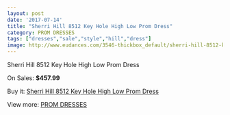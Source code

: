 ```yaml
---
layout: post
date: '2017-07-14'
title: "Sherri Hill 8512 Key Hole High Low Prom Dress"
category: PROM DRESSES
tags: ["dresses","sale","style","hill","dress"]
image: http://www.eudances.com/3546-thickbox_default/sherri-hill-8512-key-hole-high-low-prom-dress.jpg
---
```

Sherri Hill 8512 Key Hole High Low Prom Dress

On Sales: **$457.99**
<a href="https://www.eudances.com/en/prom-dresses/1189-sherri-hill-8512-key-hole-high-low-prom-dress.html"><amp-img layout="responsive" width="600" height="600" src="//www.eudances.com/3546-thickbox_default/sherri-hill-8512-key-hole-high-low-prom-dress.jpg" alt="Sherri Hill 8512 Key Hole High Low Prom Dress 0" /></a>
<a href="https://www.eudances.com/en/prom-dresses/1189-sherri-hill-8512-key-hole-high-low-prom-dress.html"><amp-img layout="responsive" width="600" height="600" src="//www.eudances.com/3547-thickbox_default/sherri-hill-8512-key-hole-high-low-prom-dress.jpg" alt="Sherri Hill 8512 Key Hole High Low Prom Dress 1" /></a>

Buy it: [Sherri Hill 8512 Key Hole High Low Prom Dress](https://www.eudances.com/en/prom-dresses/1189-sherri-hill-8512-key-hole-high-low-prom-dress.html "Sherri Hill 8512 Key Hole High Low Prom Dress")

View more: [PROM DRESSES](https://www.eudances.com/en/13-prom-dresses "PROM DRESSES")